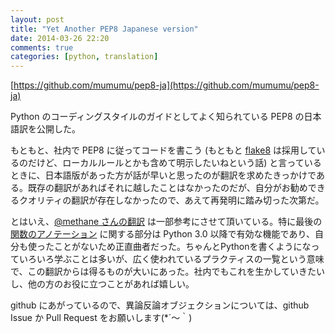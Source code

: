 ```yaml
---
layout: post
title: "Yet Another PEP8 Japanese version"
date: 2014-03-26 22:20
comments: true
categories: [python, translation]
---
```


[https://github.com/mumumu/pep8-ja](https://github.com/mumumu/pep8-ja)

Python のコーディングスタイルのガイドとしてよく知られている PEP8 の日本語訳を公開した。

もともと、社内で PEP8 に従ってコードを書こう (もともと [flake8](https://pypi.python.org/pypi/flake8) は採用しているのだけど、ローカルルールとかも含めて明示したいねという話) と言っているときに、日本語版があった方が話が早いと思ったのが翻訳を求めたきっかけである。既存の翻訳があればそれに越したことはなかったのだが、自分がお勧めできるクオリティの翻訳が存在しなかったので、あえて再発明に踏み切った次第だ。

とはいえ、[@methane さんの翻訳](https://dl.dropboxusercontent.com/u/555254/pep-0008.ja.html) は一部参考にさせて頂いている。特に最後の[関数のアノテーション](http://docs.python.jp/3.3/tutorial/controlflow.html#function-annotations) に関する部分は Python 3.0 以降で有効な機能であり、自分も使ったことがないため正直曲者だった。ちゃんとPythonを書くようになっていろいろ学ぶことは多いが、広く使われているプラクティスの一覧という意味で、この翻訳からは得るものが大いにあった。社内でもこれを生かしていきたいし、他の方のお役に立つことがあれば嬉しい。

github にあがっているので、異論反論オブジェクションについては、github Issue か Pull Request をお願いします(*´～｀)

